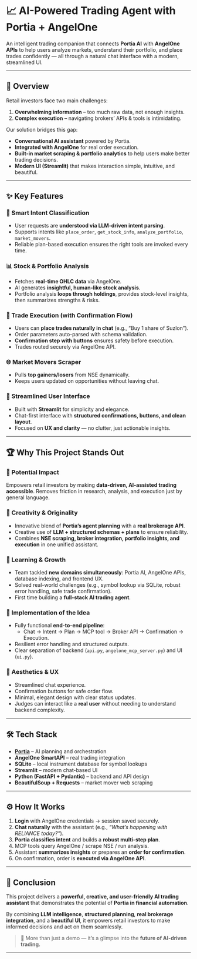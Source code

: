 # 📈 AI-Powered Trading Agent with Portia + AngelOne  

An intelligent trading companion that connects **Portia AI** with **AngelOne APIs** to help users analyze markets, understand their portfolio, and place trades confidently — all through a natural chat interface with a modern, streamlined UI.  

---

## 🚀 Overview  

Retail investors face two main challenges:  
1. **Overwhelming information** – too much raw data, not enough insights.  
2. **Complex execution** – navigating brokers’ APIs & tools is intimidating.  

Our solution bridges this gap:  
- **Conversational AI assistant** powered by Portia.  
- **Integrated with AngelOne** for real order execution.  
- **Built-in market scraping & portfolio analytics** to help users make better trading decisions.  
- **Modern UI (Streamlit)** that makes interaction simple, intuitive, and beautiful.  

---

## ✨ Key Features  

### 🧠 Smart Intent Classification  
- User requests are **understood via LLM-driven intent parsing**.  
- Supports intents like `place_order`, `get_stock_info`, `analyze_portfolio`, `market_movers`.  
- Reliable plan-based execution ensures the right tools are invoked every time.  

### 📊 Stock & Portfolio Analysis  
- Fetches **real-time OHLC data** via AngelOne.  
- AI generates **insightful, human-like stock analysis**.  
- Portfolio analysis **loops through holdings**, provides stock-level insights, then summarizes strengths & risks.  

### 💸 Trade Execution (with Confirmation Flow)  
- Users can **place trades naturally in chat** (e.g., “Buy 1 share of Suzlon”).  
- Order parameters auto-parsed with schema validation.  
- **Confirmation step with buttons** ensures safety before execution.  
- Trades routed securely via AngelOne API.  

### 🌐 Market Movers Scraper  
- Pulls **top gainers/losers** from NSE dynamically.  
- Keeps users updated on opportunities without leaving chat.  

### 🎨 Streamlined User Interface  
- Built with **Streamlit** for simplicity and elegance.  
- Chat-first interface with **structured confirmations, buttons, and clean layout**.  
- Focused on **UX and clarity** — no clutter, just actionable insights.  

---

## 🏆 Why This Project Stands Out  

### 🔹 Potential Impact  
Empowers retail investors by making **data-driven, AI-assisted trading accessible**. Removes friction in research, analysis, and execution just by general language.  

### 🔹 Creativity & Originality  
- Innovative blend of **Portia’s agent planning** with a **real brokerage API**.  
- Creative use of **LLM + structured schemas + plans** to ensure reliability.  
- Combines **NSE scraping, broker integration, portfolio insights, and execution** in one unified assistant.  

### 🔹 Learning & Growth  
- Team tackled **new domains simultaneously**: Portia AI, AngelOne APIs, database indexing, and frontend UX.  
- Solved real-world challenges (e.g., symbol lookup via SQLite, robust error handling, safe trade confirmation).  
- First time building a **full-stack AI trading agent**.  

### 🔹 Implementation of the Idea  
- Fully functional **end-to-end pipeline**:  
  - Chat → Intent → Plan → MCP tool → Broker API → Confirmation → Execution.  
- Resilient error handling and structured outputs.  
- Clear separation of backend (`api.py`, `angelone_mcp_server.py`) and UI (`ui.py`).  

### 🔹 Aesthetics & UX  
- Streamlined chat experience.  
- Confirmation buttons for safe order flow.  
- Minimal, elegant design with clear status updates.  
- Judges can interact like a **real user** without needing to understand backend complexity.  

---

## 🛠️ Tech Stack  

- **[Portia](https://github.com/portia)** – AI planning and orchestration  
- **AngelOne SmartAPI** – real trading integration  
- **SQLite** – local instrument database for symbol lookups  
- **Streamlit** – modern chat-based UI  
- **Python (FastAPI + Pydantic)** – backend and API design  
- **BeautifulSoup + Requests** – market mover web scraping  

---

## ⚙️ How It Works  

1. **Login** with AngelOne credentials → session saved securely.  
2. **Chat naturally** with the assistant (e.g., *“What’s happening with RELIANCE today?”*).  
3. **Portia classifies intent** and builds a **robust multi-step plan**.  
4. MCP tools query AngelOne / scrape NSE / run analysis.  
5. Assistant **summarizes insights** or prepares an **order for confirmation**.  
6. On confirmation, order is **executed via AngelOne API**.  

---


## 🏁 Conclusion  

This project delivers a **powerful, creative, and user-friendly AI trading assistant** that demonstrates the potential of **Portia in financial automation**.  

By combining **LLM intelligence**, **structured planning**, **real brokerage integration**, and a **beautiful UI**, it empowers retail investors to make informed decisions and act on them seamlessly.  

> 🚀 More than just a demo — it’s a glimpse into the **future of AI-driven trading.**  

---
